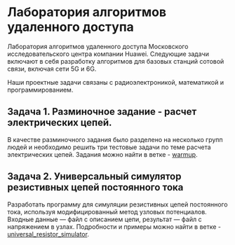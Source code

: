 # Лаборатория алгоритмов удаленного доступа

Лаборатория алгоритмов удаленного доступа Московского исследовательского центра компании Huawei. Следующие задачи включают в себя разработку алгоритмов для базовых станций сотовой связи, включая сети 5G и 6G.

Наши проектные задачи связаны с радиоэлектроникой, математикой и программированием.

## Задача 1. Разминочное задание - расчет электрических цепей.

В качестве разминочного задания было разделено на несколько групп людей и необходимо решить три тестовые задачи по теме расчета электрических цепей. Задания можно найти в ветке - [warmup](https://github.com/RedAlexDad/HwTasksBmstu/tree/warmup).

## Задача 2. Универсальный симулятор резистивных цепей постоянного тока

Разработать программу для симуляции резистивных цепей постоянного тока, используя модифицированный метод узловых потенциалов. Входные данные — файл с описанием цепи, результат — файл с напряжением в узлах. Подробности и примеры можно найти в ветке -  [universal_resistor_simulator](https://github.com/RedAlexDad/HwTasksBmstu/tree/warmup).
